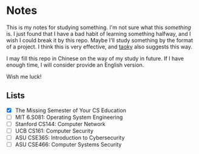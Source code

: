 # Notes

This is my notes for studying something. I'm not sure what this *something* is. I just found that I have a bad habit of learning something halfway, and I wish I could break it by this repo. Maybe I'll study something by the format of a project. I think this is very effective, and [taoky](https://github.com/taoky) also suggests this way.

I may fill this repo in Chinese on the way of my study in future. If I have enough time, I will consider provide an English version.

Wish me luck!

## Lists

- [x] The Missing Semester of Your CS Education
- [ ] MIT 6.S081: Operating System Engineering
- [ ] Stanford CS144: Computer Network
- [ ] UCB CS161: Computer Security
- [ ] ASU CSE365: Introduction to Cybersecurity
- [ ] ASU CSE466: Computer Systems Security
